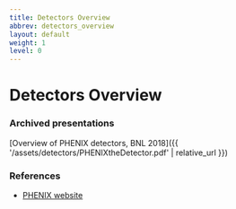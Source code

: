 ```yaml
---
title: Detectors Overview
abbrev: detectors_overview
layout: default
weight: 1
level: 0
---
```

# Detectors Overview

### Archived presentations
[Overview of PHENIX detectors, BNL 2018]({{ '/assets/detectors/PHENIXtheDetector.pdf' | relative_url }})

### References

- [PHENIX website](https://www.phenix.bnl.gov/)
